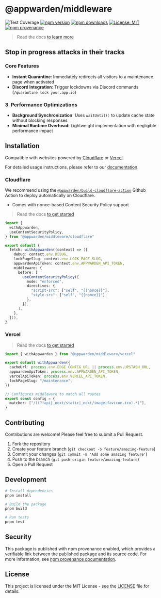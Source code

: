 # @appwarden/middleware

![Test Coverage](https://img.shields.io/badge/coverage-97.58%25-brightgreen)
[![npm version](https://img.shields.io/npm/v/@appwarden/middleware.svg)](https://www.npmjs.com/package/@appwarden/middleware)
[![npm downloads](https://img.shields.io/npm/dm/@appwarden/middleware.svg)](https://www.npmjs.com/package/@appwarden/middleware)
[![License: MIT](https://img.shields.io/badge/License-MIT-blue.svg)](https://opensource.org/licenses/MIT)
[![npm provenance](https://img.shields.io/badge/npm-provenance-green)](https://docs.npmjs.com/generating-provenance-statements)

> Read the docs [to learn more](https://appwarden.io/docs)

## Stop in progress attacks in their tracks

### Core Features

- **Instant Quarantine**: Immediately redirects all visitors to a maintenance page when activated
- **Discord Integration**: Trigger lockdowns via Discord commands (`/quarantine lock your.app.io`)

### 3. Performance Optimizations

- **Background Synchronization**: Uses `waitUntil()` to update cache state without blocking responses
- **Minimal Runtime Overhead**: Lightweight implementation with negligible performance impact

## Installation

Compatible with websites powered by [Cloudflare](https://developers.cloudflare.com/pages/) or [Vercel](https://vercel.com).

For detailed usage instructions, please refer to our [documentation](https://appwarden.io/docs).

### Cloudflare

We recommend using the [`@appwarden/build-cloudflare-action`](https://github.com/appwarden/build-cloudflare-action) Github Action to deploy automatically on Cloudflare.

- Comes with nonce-based Content Security Policy support

> Read the docs [to get started](https://appwarden.io/docs/guides/cloudflare-integration)

```typescript
import {
  withAppwarden,
  useContentSecurityPolicy,
} from "@appwarden/middleware/cloudflare"

export default {
  fetch: withAppwarden((context) => ({
    debug: context.env.DEBUG,
    lockPageSlug: context.env.LOCK_PAGE_SLUG,
    appwardenApiToken: context.env.APPWARDEN_API_TOKEN,
    middleware: {
      before: [
        useContentSecurityPolicy({
          mode: "enforced",
          directives: {
            "script-src": ["self", "{{nonce}}"],
            "style-src": ["self", "{{nonce}}"],
          },
        }),
      ],
    },
  })),
}
```

### Vercel

> Read the docs [to get started](https://appwarden.io/docs/guides/vercel-integration)

```typescript
import { withAppwarden } from "@appwarden/middleware/vercel"

export default withAppwarden({
  cacheUrl: process.env.EDGE_CONFIG_URL || process.env.UPSTASH_URL,
  appwardenApiToken: process.env.APPWARDEN_API_TOKEN,
  vercelApiToken: process.env.VERCEL_API_TOKEN,
  lockPageSlug: "/maintenance",
})

// Configures middleware to match all routes
export const config = {
  matcher: ["/((?!api|_next/static|_next/image|favicon.ico).*)"],
}
```

## Contributing

Contributions are welcome! Please feel free to submit a Pull Request.

1. Fork the repository
2. Create your feature branch (`git checkout -b feature/amazing-feature`)
3. Commit your changes (`git commit -m 'Add some amazing feature'`)
4. Push to the branch (`git push origin feature/amazing-feature`)
5. Open a Pull Request

## Development

```bash
# Install dependencies
pnpm install

# Build the package
pnpm build

# Run tests
pnpm test
```

## Security

This package is published with npm provenance enabled, which provides a verifiable link between the published package and its source code. For more information, see [npm provenance documentation](https://docs.npmjs.com/generating-provenance-statements).

## License

This project is licensed under the MIT License - see the [LICENSE](LICENSE) file for details.
